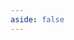 ```yaml
---
aside: false
---
```


<Sponsor/>

<script lang="ts" setup>
import Sponsor from './Sponsor.vue';
</script>
